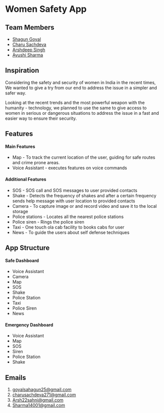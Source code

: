 # Women Safety App
     
## Team Members
   - [Shagun Goyal](https://github.com/shagun25) 
   - [Charu Sachdeva](https://github.com/Charu271)
   - [Arshdeep Singh](https://github.com/ArshdeepSahni)
   - [Ayushi Sharma](https://github.com/ayushi0014)

## Inspiration
Considering the safety and security of women in India in the recent times, We wanted to give a try from our end to address the issue in a simpler and safer way.

Looking at the recent trends and the most powerful weapon with the humanity - technology, we planned to use the same to give access to women in serious or dangerous situations to address the issue in a fast and easier way to ensure their security.

## Features

  #### Main Features
  
   * Map - To track the current location of the user, guiding for safe routes and crime prone areas.
   * Voice Assistant - executes features on voice commands
     
  #### Additional Features
  
   * SOS - SOS call and SOS messages to user provided contacts
   * Shake - Detects the frequency of shakes and after a certain frequency sends help message with user location to provided contacts
   * Camera - To capture image or and record video and save it to the local storage 
   * Police stations - Locates all the nearest police stations
   * Police siren - Rings the police siren
   * Taxi - One touch ola cab facility to books cabs for user
   * News - To guide the users about self defense techniques

## App Structure
  
 #### Safe Dashboard
    
   * Voice Assistant
   * Camera
   * Map
   * SOS
   * Shake
   * Police Station
   * Taxi
   * Police Siren
   * News 
  
 #### Emergency Dashboard
   * Voice Assistant
   * Map
   * SOS
   * Siren
   * Police Station
   * Shake

## Emails 
  1. goyalsahagun25@gmail.com
  2. charusachdeva271@gmail.com
  3. Arsh22sahni@gmail.com
  4. Sharma14001@gmail.com
